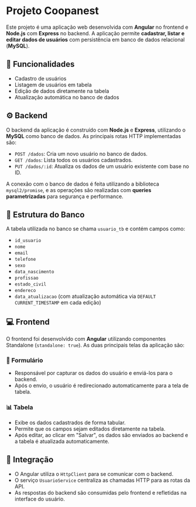 # Projeto Coopanest

Este projeto é uma aplicação web desenvolvida com **Angular** no frontend e **Node.js** com **Express** no backend. A aplicação permite **cadastrar, listar e editar dados de usuários** com persistência em banco de dados relacional (**MySQL**).

## 📌 Funcionalidades

- Cadastro de usuários
- Listagem de usuários em tabela
- Edição de dados diretamente na tabela
- Atualização automática no banco de dados

## ⚙️ Backend

O backend da aplicação é construído com **Node.js** e **Express**, utilizando o **MySQL** como banco de dados. As principais rotas HTTP implementadas são:

- `POST /dados`: Cria um novo usuário no banco de dados.
- `GET /dados`: Lista todos os usuários cadastrados.
- `PUT /dados/:id`: Atualiza os dados de um usuário existente com base no ID.

A conexão com o banco de dados é feita utilizando a biblioteca `mysql2/promise`, e as operações são realizadas com **queries parametrizadas** para segurança e performance.

## 📁 Estrutura do Banco

A tabela utilizada no banco se chama `usuario_tb` e contém campos como:

- `id_usuario`
- `nome`
- `email`
- `telefone`
- `sexo`
- `data_nascimento`
- `profissao`
- `estado_civil`
- `endereco`
- `data_atualizacao` (com atualização automática via `DEFAULT CURRENT_TIMESTAMP` em cada edição)

## 💻 Frontend

O frontend foi desenvolvido com **Angular** utilizando componentes Standalone (`standalone: true`). As duas principais telas da aplicação são:

### 📄 Formulário

- Responsável por capturar os dados do usuário e enviá-los para o backend.
- Após o envio, o usuário é redirecionado automaticamente para a tela de tabela.

### 📊 Tabela

- Exibe os dados cadastrados de forma tabular.
- Permite que os campos sejam editados diretamente na tabela.
- Após editar, ao clicar em "Salvar", os dados são enviados ao backend e a tabela é atualizada automaticamente.

## 🔁 Integração

- O Angular utiliza o `HttpClient` para se comunicar com o backend.
- O serviço `UsuarioService` centraliza as chamadas HTTP para as rotas da API.
- As respostas do backend são consumidas pelo frontend e refletidas na interface do usuário.
